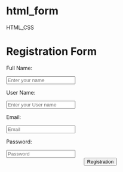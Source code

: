 # html_form
HTML_CSS
<!DOCTYPE html>
<html lang="en">
<head>
       <title>Registration forom</title>
     <link rel="stylesheet" href="html.css">
</head>
<body>
    <div class="reg-form">
        <h1>Registration Form</h1>
        <form action="#" method="post">
            <p>Full Name:</p>
            <input type="text" name="fullname" placeholder="Enter your name">
            <p>User Name:</p>
            <input type="text" name="username" placeholder="Enter your User name">
            <p>Email:</p>
            <input type="email" name="email" placeholder="Email">
            <p>Password:</p>
            <input type="password" name="password" placeholder="Password">
          <center><button type="Submit">Registration</button> </center>
        </form> 
    </div>
</body>
</html>
